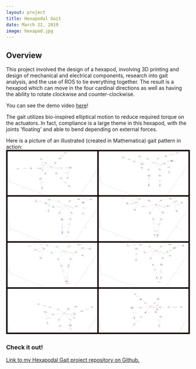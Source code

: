 ```yaml
---
layout: project
title: Hexapodal Gait
date: March 22, 2019
image: hexapod.jpg
---
```


## Overview
This project involved the design of a hexapod, involving 3D printing and design of mechanical and electrical components, research into gait analysis, and the use of ROS to tie everything together. The result is a hexapod which can move in the four cardinal directions as well as having the ability to rotate clockwise and counter-clockwise.

You can see the demo video [here](https://www.youtube.com/watch?v=c8YuM24-HN4&feature=youtu.be)!

The gait utilizes bio-inspired elliptical motion to reduce required torque on the actuators. In fact, compliance is a large theme in this hexapod, with the joints 'floating' and able to bend depending on external forces.

Here is a picture of an illustrated (created in Mathematica) gait pattern in action:
![](https://github.com/mossti/Portfolio/blob/gh-pages/public/images/pjimage.jpg)

### Check it out!
[Link to my Hexapodal Gait project repository on Github.](https://github.com/mossti/winterproject_hexapod)
